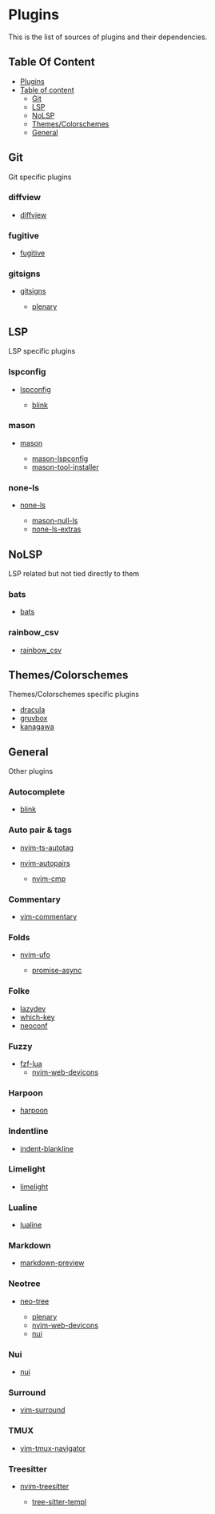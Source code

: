 # Plugins

This is the list of sources of plugins and their dependencies.

## Table Of Content

- [Plugins](#plugins)
- [Table of content](#table-of-content)
  - [Git](#git)
  - [LSP](#lsp)
  - [NoLSP](#nolsp)
  - [Themes/Colorschemes](#themescolorschemes)
  - [General](#general)

## Git

Git specific plugins

### diffview

- [diffview](https://www.github.com/sindrets/diffview.nvim)

### fugitive

- [fugitive](https://www.github.com/tpope/vim-fugitive)

### gitsigns

- [gitsigns](https://www.github.com/lewis6991/gitsigns.nvim)

  - [plenary](https://www.github.com/nvim-lua/plenary.nvim)

## LSP

LSP specific plugins

### lspconfig

- [lspconfig](https://www.github.com/neovim/nvim-lspconfig)

  - [blink](https://www.github.com/saghen/blink.cmp)

### mason

- [mason](https://www.github.com/williamboman/mason.nvim)

  - [mason-lspconfig](https://www.github.com/williamboman/mason-lspconfig.nvim)
  - [mason-tool-installer](https://www.github.com/WhoIsSethDaniel/mason-tool-installer.nvim)

### none-ls

- [none-ls](https://www.github.com/nvimtools/none-ls.nvim)

  - [mason-null-ls](https://www.github.com/jay-babu/mason-null-ls.nvim)
  - [none-ls-extras](https://www.github.com/nvimtools/none-ls-extras.nvim)

## NoLSP

LSP related but not tied directly to them

### bats

- [bats](https://www.github.com/aliou/bats.vim)

### rainbow_csv

- [rainbow_csv](https://www.github.com/cameron-wags/rainbow_csv.nvim)

## Themes/Colorschemes

Themes/Colorschemes specific plugins

- [dracula](https://www.github.com/Mofiqul/dracula.nvim)
- [gruvbox](https://www.github.com/ellisonleao/gruvbox.nvim)
- [kanagawa](https://www.github.com/rebelot/kanagawa.nvim)

## General

Other plugins

### Autocomplete

- [blink](https://www.github.com/saghen/blink.cmp)

### Auto pair & tags

- [nvim-ts-autotag](https://www.github.com/windwp/nvim-ts-autotag)
- [nvim-autopairs](https://www.github.com/windwp/nvim-autopairs)

  - [nvim-cmp](https://www.github.com/hrsh7th/nvim-cmp)

### Commentary

- [vim-commentary](https://www.github.com/tpope/vim-commentary)

### Folds

- [nvim-ufo](https://www.github.com/kevinhwang91/nvim-ufo)

  - [promise-async](https://www.github.com/kevinhwang91/promise-async)

### Folke

- [lazydev](https://www.github.com/folke/lazydev.nvim)
- [which-key](https://www.github.com/folke/which-key.nvim)
- [neoconf](https://www.github.com/folke/neoconf.nvim)

### Fuzzy

- [fzf-lua](https://www.github.com/ibhagwan/fzf-lua)
  - [nvim-web-devicons](https://www.github.com/nvim-tree/nvim-web-devicons)

### Harpoon

- [harpoon](https://www.github.com/ThePrimeagen/harpoon)

### Indentline

- [indent-blankline](https://www.github.com/lukas-reineke/indent-blankline.nvim)

### Limelight

- [limelight](https://www.github.com/junegunn/limelight.vim)

### Lualine

- [lualine](https://www.github.com/nvim-lualine/lualine.nvim)

### Markdown

- [markdown-preview](https://www.github.com/iamcco/markdown-preview.nvim)

### Neotree

- [neo-tree](https://www.github.com/nvim-neo-tree/neo-tree.nvim)

  - [plenary](https://www.github.com/nvim-lua/plenary.nvim)
  - [nvim-web-devicons](https://www.github.com/nvim-tree/nvim-web-devicons)
  - [nui](https://www.github.com/MunifTanjim/nui.nvim)

### Nui

- [nui](https://www.github.com/MunifTanjim/nui.nvim)

### Surround

- [vim-surround](https://www.github.com/tpope/vim-surround)

### TMUX

- [vim-tmux-navigator](https://www.github.com/christoomey/vim-tmux-navigator)

### Treesitter

- [nvim-treesitter](https://www.github.com/nvim-treesitter/nvim-treesitter)

  - [tree-sitter-templ](https://www.github.com/vrischmann/tree-sitter-templ)
